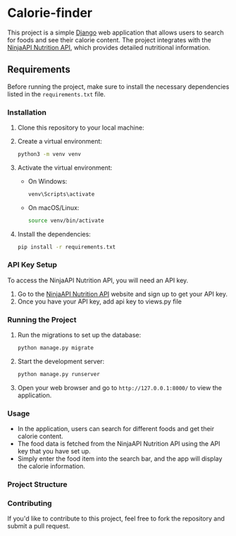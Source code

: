 
# Calorie-finder

This project is a simple [Django](w) web application that allows users to search for foods and see their calorie content. The project integrates with the [NinjaAPI Nutrition API](w), which provides detailed nutritional information. 

## Requirements

Before running the project, make sure to install the necessary dependencies listed in the `requirements.txt` file.

### Installation

1. Clone this repository to your local machine:


2. Create a virtual environment:

   ```bash
   python3 -m venv venv
   ```

3. Activate the virtual environment:
   - On Windows:
     ```bash
     venv\Scripts\activate
     ```
   - On macOS/Linux:
     ```bash
     source venv/bin/activate
     ```

4. Install the dependencies:

   ```bash
   pip install -r requirements.txt
   ```

### API Key Setup

To access the NinjaAPI Nutrition API, you will need an API key.

1. Go to the [NinjaAPI Nutrition API](w) website and sign up to get your API key.
2. Once you have your API key, add api key to views.py file

### Running the Project

1. Run the migrations to set up the database:

   ```bash
   python manage.py migrate
   ```

2. Start the development server:

   ```bash
   python manage.py runserver
   ```

3. Open your web browser and go to `http://127.0.0.1:8000/` to view the application.

### Usage

- In the application, users can search for different foods and get their calorie content.
- The food data is fetched from the NinjaAPI Nutrition API using the API key that you have set up.
- Simply enter the food item into the search bar, and the app will display the calorie information.

### Project Structure



### Contributing

If you'd like to contribute to this project, feel free to fork the repository and submit a pull request.


